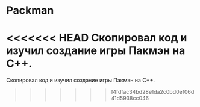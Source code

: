 # Packman
<<<<<<< HEAD
Скопировал код и изучил создание игры Пакмэн на C++.
=======
Скопировал код и изучил создание игры Пакмэн на C++.
>>>>>>> f4fdfac34bd28e1da2c0bd0ef06d41d5938cc046
